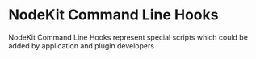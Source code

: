 <!--
/*
* nodekit.io
*
* Copyright (c) 2017 OffGrid Networks. All Rights Reserved.
* Portions Copyright 2012 The Apache Software Foundation
*
* Licensed under the Apache License, Version 2.0 (the "License");
* you may not use this file except in compliance with the License.
* You may obtain a copy of the License at
*
*      http://www.apache.org/licenses/LICENSE-2.0
*
* Unless required by applicable law or agreed to in writing, software
* distributed under the License is distributed on an "AS IS" BASIS,
* WITHOUT WARRANTIES OR CONDITIONS OF ANY KIND, either express or implied.
* See the License for the specific language governing permissions and
* limitations under the License.
*/
-->
# NodeKit Command Line Hooks

NodeKit Command Line  Hooks represent special scripts which could be added by application and plugin developers 

